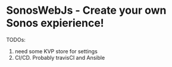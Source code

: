 # SonosWebJs - Create your own Sonos expierience!

TODOs: 
1. need some KVP store for settings
2. CI/CD. Probably travisCI and Ansible 